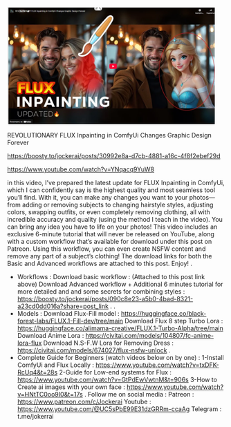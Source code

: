 <img src="Снимок экрана 2025-05-25 103642.png" width="480"/>


REVOLUTIONARY FLUX Inpainting in ComfyUi Changes Graphic Design Forever

https://boosty.to/jockerai/posts/30992e8a-d7cb-4881-a16c-4f8f2ebef29d

https://www.youtube.com/watch?v=YNqacq9YuW8

in this video, I’ve prepared the latest update for FLUX Inpainting in ComfyUi, which I can confidently say is the highest quality and most seamless tool you’ll find.
With it, you can make any changes you want to your photos—from adding or removing subjects to changing hairstyle styles, adjusting colors, swapping outfits, or even completely removing clothing, all with incredible accuracy and quality (using the method I teach in the video). You can bring any idea you have to life on your photos!
This video includes an exclusive 6-minute tutorial that will never be released on YouTube, along with a custom workflow that’s available for download under this post on Patreon.
Using this workflow, you can even create NSFW content and remove any part of a subject’s clothing!
The download links for both the Basic and Advanced workflows are attached to this post. Enjoy!
.
- Workflows :
 Download basic workflow : (Attached to this post link above)
Download Advanced workflow + Additional 6 minutes tutorial for more detailed and and some secrets for combining styles : https://boosty.to/jockerai/posts/090c8e23-a5b0-4bad-8321-a23cd0dd016a?share=post_link
.
.
- Models :
Download Flux-Fill model : https://huggingface.co/black-forest-labs/FLUX.1-Fill-dev/tree/main
Download Flux 8 step Turbo Lora : https://huggingface.co/alimama-creative/FLUX.1-Turbo-Alpha/tree/main
Download Anime Lora : https://civitai.com/models/104807/fc-anime-lora-flux
Download N.S-F.W Lora for Removing Dress : https://civitai.com/models/674027/flux-nsfw-unlock
.
- Complete Guide for Beginners (watch videos below on by one) :
1-Install ComfyUi and Flux Locally : https://www.youtube.com/watch?v=txDFK-RcUq4&t=28s
2-Guide for Low-end systems for Flux : https://www.youtube.com/watch?v=GtPdEwVwtnM&t=906s
3-How to Create ai images with your own face : https://www.youtube.com/watch?v=HNtTC0oo9I0&t=17s
.
Follow me on social media :
Patreon : https://www.patreon.com/c/Jockerai
Youtube : https://www.youtube.com/@UC5sPbE99E31dzGRRm-ccaAg
Telegram : t.me/jokerrai
